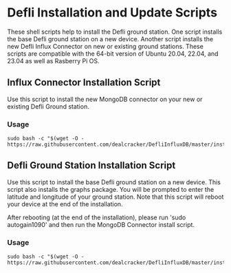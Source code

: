 # Defli Installation and Update Scripts
These shell scripts help to install the Defli ground station. One script installs the base Defli ground station on a new device. Another script installs the new Defli Influx Connector on new or existing ground stations. These scripts are compatible with the 64-bit version of Ubuntu 20.04, 22.04, and 23.04 as well as Rasberry Pi OS.

## Influx Connector Installation Script
Use this script to install the new MongoDB connector on your new or existing Defli Ground station.

### Usage
```
sudo bash -c "$(wget -O - https://raw.githubusercontent.com/dealcracker/DefliInfluxDB/master/installInflux.sh)"
```
	
## Defli Ground Station Installation Script
Use this script to install the base Defli ground station on a new device. This script also installs the graphs package. You will be prompted to enter the latitude and longitude of your ground station. Note that this script will reboot your device at the end of the installation. 

After rebooting (at the end of the installation), please run 'sudo autogain1090' and then run the MongoDB Connector install script.

### Usage
```
sudo bash -c "$(wget -O - https://raw.githubusercontent.com/dealcracker/DefliInfluxDB/master/installDefli.sh)"
```
